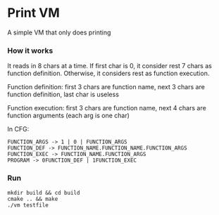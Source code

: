 # Print VM
A simple VM that only does printing

### How it works
It reads in 8 chars at a time. If first char is 0, it consider rest 7 chars as function definition. Otherwise, it considers rest as function execution. 


Function definition: first 3 chars are function name, next 3 chars are function definition, last char is useless


Function execution: first 3 chars are function name, next 4 chars are function arguments (each arg is one char)


In CFG:
```FUNCTION_NAME -> 001 | 011 | 111 | 100 | 110 | 000
FUNCTION_ARGS -> 1 | 0 | FUNCTION_ARGS
FUNCTION_DEF -> FUNCTION_NAME.FUNCTION_NAME.FUNCTION_ARGS
FUNCTION_EXEC -> FUNCTION_NAME.FUNCTION_ARGS
PROGRAM -> 0FUNCTION_DEF | 1FUNCTION_EXEC
```

### Run
```
mkdir build && cd build
cmake .. && make
./vm testfile
```

